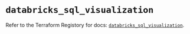 # `databricks_sql_visualization`

Refer to the Terraform Registory for docs: [`databricks_sql_visualization`](https://registry.terraform.io/providers/databricks/databricks/1.18.0/docs/resources/sql_visualization).
